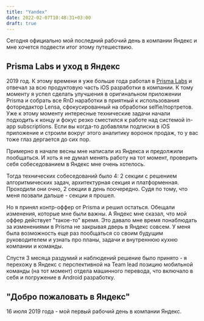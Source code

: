 ```yaml
---
title: "Yandex"
date: 2022-02-07T10:48:31+03:00
draft: true
---
```


Сегодня официально мой последний рабочий день в компании Яндекс и мне хочется подвести итог этому путешествию.

## Prisma Labs и уход в Яндекс

2019 год. К этому времени я уже больше года работал в [Prisma Labs](http://prisma-ai.com/) и отвечал за всю продуктовую часть iOS разработки в компании. К тому моменту я успел сделать улучшения в оригинальном приложении Prisma и собрать все RnD наработки в приятный к использования фоторедактор Lensa, сфокусированный на обработки selfie/портретов. Уже к этому моменту интересные технические задачи начали подходить к концу и фокус резко сместился к работе над системой in-app subscriptions. Если вы когда-то добавляли подписки в iOS приложение и строили вокруг этого аналитику воронок продаж, то у вас тоже глаз дергается до сих пор.

Примерно в начале весны мне написали из Яндекса и предолжили пообщаться. И хоть я не думал менять работу на тот момент, проверить себя собеседованием в Яндекс мне очень хотелось. 

Тогда технических собеседований было 4: 2 секции  с решением алгоритмических задач, архитектурная секция и платформенная. Проходили они очно, 2 секции в день поочередно. Судя по тому, что меня позвали дальше - секции я прошел.

Но я принял контр-оффер от Prisma и решил остаться. Обещали изменения, которые мне были важны. А Яндекс мне сказал, что мой оффер действует "такое-то" время. Это давало мне время понаблюдать за изменениями в Prisma не закрывая дверь в Яндекс совсем. У меня была возможность еще раз пообщаться со своим будущим руководителем и узнать про планы, задачи и внутреннюю кухню компании и команды.

Спустя 3 месяца раздумий и наблюдений решение было принято - я перехожу в Яндекс с перспективной на Team lead позицию мобильной команды (на тот момент) отдела машинного перевода, что включало в себя и погружение в Android разработку.

## "Добро пожаловать в Яндекс"

16 июля 2019 года - мой первый рабочий день в компании Яндекс.
